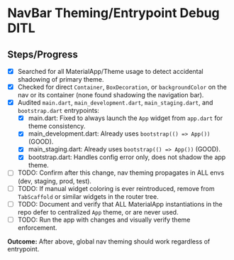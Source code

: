 # NavBar Theming/Entrypoint Debug DITL

## Steps/Progress

- [x] Searched for all MaterialApp/Theme usage to detect accidental shadowing of primary theme.
- [x] Checked for direct `Container`, `BoxDecoration`, or `backgroundColor` on the nav or its
  container (none found shadowing the navigation bar).
- [x] Audited `main.dart`, `main_development.dart`, `main_staging.dart`, and `bootstrap.dart`
  entrypoints:
    - [x] main.dart: Fixed to always launch the `App` widget from `app.dart` for theme consistency.
    - [x] main_development.dart: Already uses `bootstrap(() => App())` (GOOD).
    - [x] main_staging.dart: Already uses `bootstrap(() => App())` (GOOD).
    - [x] bootstrap.dart: Handles config error only, does not shadow the app theme.
- [ ] TODO: Confirm after this change, nav theming propagates in ALL envs (dev, staging, prod,
  test).
- [ ] TODO: If manual widget coloring is ever reintroduced, remove from `TabScaffold` or similar
  widgets in the router tree.
- [ ] TODO: Document and verify that ALL MaterialApp instantiations in the repo defer to centralized
  `App` theme, or are never used.
- [ ] TODO: Run the app with changes and visually verify theme enforcement.

**Outcome:** After above, global nav theming should work regardless of entrypoint.

